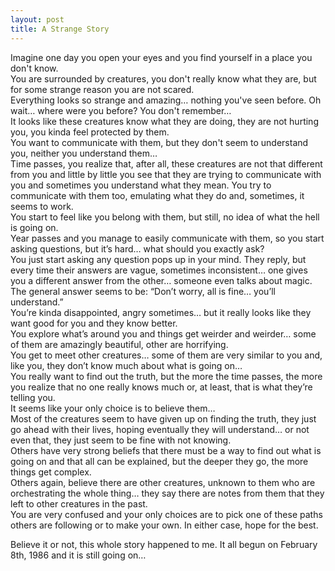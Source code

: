 ```yaml
---
layout: post
title: A Strange Story
---
```


Imagine one day you open your eyes and you find yourself in a place you don't know.   
You are surrounded by creatures, you don't really know what they are, but for some strange reason you are not scared.   
Everything looks so strange and amazing… nothing you've seen before. Oh wait… where were you before? You don't remember…   
It looks like these creatures know what they are doing, they are not hurting you, you kinda feel protected by them.   
You want to communicate with them, but they don't seem to understand you, neither you understand them…   
Time passes, you realize that, after all, these creatures are not that different from you and little by little you see that they are trying to communicate with you and sometimes you understand what they mean. You try to communicate with them too, emulating what they do and, sometimes, it seems to work.   
You start to feel like you belong with them, but still, no idea of what the hell is going on.   
Year passes and you manage to easily communicate with them, so you start asking questions, but it’s hard… what should you exactly ask?   
You just start asking any question pops up in your mind. They reply, but every time their answers are vague, sometimes inconsistent… one gives you a different answer from the other… someone even talks about magic. The general answer seems to be: “Don’t worry, all is fine… you’ll understand.”   
You’re kinda disappointed, angry sometimes… but it really looks like they want good for you and they know better.   
You explore what’s around you and things get weirder and weirder… some of them are amazingly beautiful, other are horrifying.   
You get to meet other creatures… some of them are very similar to you and, like you, they don’t know much about what is going on…   
You really want to find out the truth, but the more the time passes, the more you realize that no one really knows much or, at least, that is what they’re telling you.   
It seems like your only choice is to believe them…   
Most of the creatures seem to have given up on finding the truth, they just go ahead with their lives, hoping eventually they will understand… or not even that, they just seem to be fine with not knowing.   
Others have very strong beliefs that there must be a way to find out what is going on and that all can be explained, but the deeper they go, the more things get complex.   
Others again, believe there are other creatures, unknown to them who are orchestrating the whole thing… they say there are notes from them that they left to other creatures in the past.   
You are very confused and your only choices are to pick one of these paths others are following or to make your own. In either case, hope for the best.   
   
Believe it or not, this whole story happened to me. It all begun on February 8th, 1986 and it is still going on…